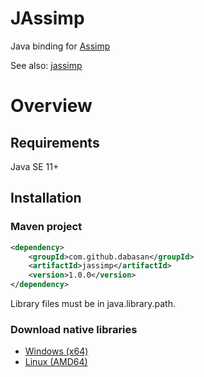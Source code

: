 # JAssimp

Java binding for [Assimp](https://github.com/assimp/assimp)

See also: [jassimp](https://github.com/assimp/assimp/tree/master/port/jassimp)

# Overview

## Requirements

Java SE 11+

## Installation

### Maven project

```xml
<dependency>
    <groupId>com.github.dabasan</groupId>
    <artifactId>jassimp</artifactId>
    <version>1.0.0</version>
</dependency>
```

Library files must be in java.library.path.

### Download native libraries

- [Windows (x64)](https://github.com/Dabasan/JAssimp/releases/download/v1.0.0/windows_x64.zip)
- [Linux (AMD64)](https://github.com/Dabasan/JAssimp/releases/download/v1.0.0/linux_amd64.tar.gz)

